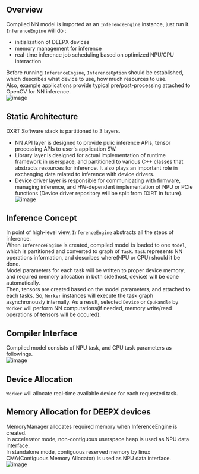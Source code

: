 ## Overview
Compiled NN model is imported as an ```InferenceEngine``` instance, just run it.  
```InferenceEngine``` will do :  
- initialization of DEEPX devices  
- memory management for inference  
- real-time inference job scheduling based on optimized NPU/CPU interaction  

Before running ```InferenceEngine```, ```InferenceOption``` should be established, which describes what device to use, how much resources to use.  
Also, example applications provide typical pre/post-processing attached to OpenCV for NN inference.  
![image](https://user-images.githubusercontent.com/79885630/199195923-ad8ebb22-c249-4f74-b4d7-b1177851ee6e.png)
## Static Architecture
DXRT Software stack is partitioned to 3 layers.

* NN API layer is designed to provide pulic inference APIs, tensor processing APIs to user's application SW.  
* Library layer is designed for actual implementation of runtime framework in userspace, and partitioned to various C++ classes that abstracts resources for inference. It also plays an important role in exchanging data related to inference with device drivers.  
* Device driver layer is responsible for communicating with firmware, managing inference, and HW-dependent implementation of NPU or PCIe functions (Device driver repository will be split from DXRT in future).  
![image](https://github.com/KOMOSYS/dx_rt/assets/79885630/5237730a-f8a2-4231-adfc-d15cf6f8baa1)

## Inference Concept
In point of high-level view, ```InferenceEngine``` abstracts all the steps of inference.  
When ```InferenceEngine``` is created, compiled model is loaded to one ```Model```, which is partitioned and converted to graph of ```Task```. ```Task``` represents NN operations information, and describes where(NPU or CPU) should it be done.  
Model parameters for each task will be written to proper device memory, and required memory allocation in both side(host, device) will be done automatically.  
Then, tensors are created based on the model parameters, and attached to each tasks. So, ```Worker``` instances will execute the task graph asynchronously internally. As a result, selected ```Device``` or ```CpuHandle``` by ```Worker``` will perform NN computations(if needed, memory write/read operations of tensors will be occured).  
## Compiler Interface
Compiled model consists of NPU task, and CPU task parameters as followings.  
![image](https://user-images.githubusercontent.com/79885630/199427311-32debba2-d013-4e29-bfcf-7a5e1f62e66c.png)
## Device Allocation
```Worker``` will allocate real-time available device for each requested task.  
## Memory Allocation for DEEPX devices
MemoryManager allocates required memory when InferenceEngine is created.  
In accelerator mode, non-contiguous userspace heap is used as NPU data interface.  
In standalone mode, contiguous reserved memory by linux CMA(Contiguous Memory Allocator) is used as NPU data interface.  
![image](https://user-images.githubusercontent.com/79885630/210707184-abf19711-5b58-431c-9a84-b0f5c3b17af2.png)

